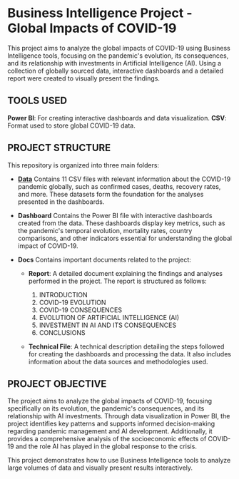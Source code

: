 # Business Intelligence Project - Global Impacts of COVID-19

  This project aims to analyze the global impacts of COVID-19 using Business Intelligence tools, focusing on the pandemic's evolution, its consequences, and its relationship with investments in Artificial Intelligence (AI). Using a collection of globally sourced data,     interactive dashboards and a detailed report were created to visually present the findings.

## TOOLS USED
  **Power BI**: For creating interactive dashboards and data visualization.
  **CSV**: Format used to store global COVID-19 data.

## PROJECT STRUCTURE
  This repository is organized into three main folders:
  
- [**Data**](./Data)
  Contains 11 CSV files with relevant information about the COVID-19 pandemic globally, such as confirmed cases, deaths, recovery rates, and more. These datasets form the foundation for the analyses presented in the dashboards.
  
- **Dashboard**
  Contains the Power BI file with interactive dashboards created from the data. These dashboards display key metrics, such as the pandemic's temporal evolution, mortality rates, country comparisons, and other indicators essential for understanding the global impact of COVID-19.
  
- **Docs**
  Contains important documents related to the project:
  
  - **Report**: A detailed document explaining the findings and analyses performed in the project. The report is structured as follows:
    1. INTRODUCTION
    2. COVID-19 EVOLUTION
    3. COVID-19 CONSEQUENCES
    4. EVOLUTION OF ARTIFICIAL INTELLIGENCE (AI)
    5. INVESTMENT IN AI AND ITS CONSEQUENCES
    6. CONCLUSIONS
      
  - **Technical File**: A technical description detailing the steps followed for creating the dashboards and processing the data. It also includes information about the data sources and methodologies used.

## PROJECT OBJECTIVE
  The project aims to analyze the global impacts of COVID-19, focusing specifically on its evolution, the pandemic's consequences, and its relationship with AI investments. Through data visualization in Power BI, the project identifies key patterns and supports informed decision-making regarding pandemic management and AI development. Additionally, it provides a comprehensive analysis of the socioeconomic effects of COVID-19 and the role AI has played in the global response to the crisis.
  
  This project demonstrates how to use Business Intelligence tools to analyze large volumes of data and visually present results interactively.
